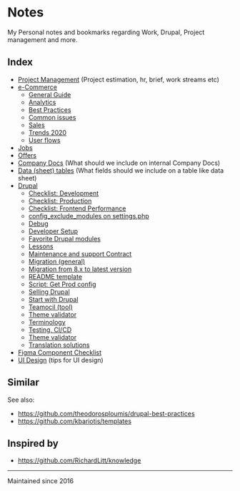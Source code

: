 # Notes

My Personal notes and bookmarks regarding Work, Drupal, Project management and more.

## Index

- [Project Management](pm.md) (Project estimation, hr, brief, work streams etc)
- [e-Commerce](commerce)
  - [General Guide](commerce/general.md)
  - [Analytics](commerce/analytics.md)
  - [Best Practices](commerce/best_practices.md)
  - [Common issues](commerce/issues.md)
  - [Sales](commerce/sales.md)
  - [Trends 2020](commerce/trends.md)
  - [User flows](commerce/flows.md)
- [Jobs](jobs.md)
- [Offers](offers.md)
- [Company Docs](docs.md) (What should we include on internal Company Docs)
- [Data (sheet) tables](data.md) (What fields should we include on a table like data sheet)
- [Drupal](drupal)
  - [Checklist: Development](drupal/checklist-development.md)
  - [Checklist: Production](drupal/checklist-production.md)
  - [Checklist: Frontend Performance](drupal/checklist-frontend-performance.md)
  - [config_exclude_modules on settings.php](drupal/config-exclude-modules.md)
  - [Debug](drupal/debug)
  - [Developer Setup](drupal/developer-setup.md)
  - [Favorite Drupal modules](drupal/favorites.md)
  - [Lessons](drupal/lessons.md)
  - [Maintenance and support Contract](drupal/contract.md)
  - [Migration (general)](drupal/migration.md)
  - [Migration from 8.x to latest version](drupal/migration-8-plus.md)
  - [README template](drupal/readme-template.md)
  - [Script: Get Prod config](drupal/script-get-prod-config.md)
  - [Selling Drupal](drupal/selling-drupal)
  - [Start with Drupal](drupal/start-drupal.md)
  - [Teamocil (tool)](drupal/teamocil.md)
  - [Theme validator](drupal/theme-validator.md)
  - [Terminology](drupal/terminology.md)
  - [Testing, CI/CD](drupal/testing)
  - [Theme validator](drupal/theme-validator.md)
  - [Translation solutions](drupal/translations.md)
- [Figma Component Checklist](design/figma)
- [UI Design](design/ui) (tips for UI design)

## Similar

See also:

- <https://github.com/theodorosploumis/drupal-best-practices>
- <https://github.com/kbariotis/templates>

## Inspired by

- <https://github.com/RichardLitt/knowledge>

---

Maintained since 2016
